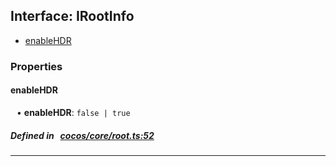 ## Interface: IRootInfo

- [enableHDR](#enableHDR)

### Properties

#### enableHDR

<div style="margin-left: 10px;">


• **enableHDR**: ``false | true``

</div>

##### Defined in &nbsp;   [cocos/core/root.ts:52](https://github.com/cocos-creator/engine/blob/c7bf6b8a9/cocos/core/root.ts#L52)&nbsp;
___
